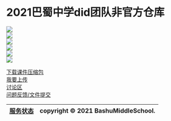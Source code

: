 # 2021巴蜀中学did团队非官方仓库
![](https://img.shields.io/github/contributors/BashuMiddleSchool/2021Did?color=pink&label=%E4%B8%8A%E4%BC%A0%E8%80%85)  
![](https://img.shields.io/github/last-commit/bashumiddleschool/2021did?label=最近更新)  
![](https://img.shields.io/github/commits-since/bashumiddleschool/2021did/v1.0.0?color=yellow&label=%E6%9B%B4%E6%96%B0%E6%AC%A1%E6%95%B0)    
![](https://img.shields.io/github/release-date/bashumiddleschool/2021did?color=lightgreen&label=%E6%9C%80%E8%BF%91%E7%9A%84%E7%89%88%E6%9C%AC%E6%97%A5%E6%9C%9F)    
![](https://img.shields.io/github/v/release/bashumiddleschool/2021did?color=purple&label=%E6%9C%80%E6%96%B0%E7%89%88%E6%9C%AC)    
![](https://img.shields.io/github/downloads/bashumiddleschool/2021did/total?color=lightblue&label=%E4%B8%8B%E8%BD%BD%E6%AC%A1%E6%95%B0)  

[下载课件压缩包](https://github.com/BashuMiddleSchool/2021Did/releases/)    
[我要上传](https://bashumiddleschool.github.io/2021Did/upload)    
[讨论区](https://github.com/BashuMiddleSchool/2021Did/discussions)   
[问题反馈/文件提交](https://github.com/BashuMiddleSchool/2021Did/issues/new)

| [服务状态](https://bashumiddleschool.github.io/2021Did/status) | copyright © 2021 BashuMiddleSchool.
| :-: | :-: |
